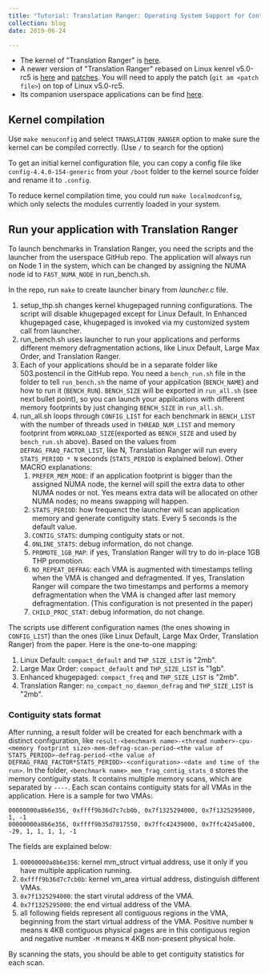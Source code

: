 ```yaml
---
title: "Tutorial: Translation Ranger: Operating System Support for Contiguity-Aware TLBs"
collection: blog
date: 2019-06-24

---
```


- The kernel of "Translation Ranger" is [here](https://github.com/ysarch-lab/translation_ranger_isca_2019).
- A newer version of "Translation Ranger" rebased on Linux kenrel v5.0-rc5 is [here](https://lwn.net/Articles/779979/) and [patches](https://patchwork.kernel.org/series/81075/mbox/). You will need to apply the patch (`git am <patch file>`) on top of Linux v5.0-rc5.
- Its companion userspace applications can be find [here](https://github.com/ysarch-lab/translation_ranger_userspace).



## Kernel compilation

Use `make menuconfig` and select `TRANSLATION_RANGER` option to make sure the kernel can be compiled correctly. (Use `/` to search for the option)

To get an initial kernel configuration file, you can copy a config file like `config-4.4.0-154-generic` from your `/boot` folder to the kernel source folder and rename it to `.config`.

To reduce kernel compilation time, you could run `make localmodconfig`, which only selects the modules currently loaded in your system.

## Run your application with Translation Ranger

To launch benchmarks in Translation Ranger, you need the scripts and the launcher from the userspace GitHub repo. The application will always run on Node 1 in the system, which can be changed by assigning the NUMA node id to `FAST_NUMA_NODE` in run_bench.sh.

In the repo, run `make` to create launcher binary from _launcher.c_ file.
1. setup_thp.sh changes kernel khugepaged running configurations. The script will disable khugepaged except for Linux Default. In Enhanced khugepaged case, khugepaged is invoked via my customized system call from launcher.
2. run_bench.sh uses launcher to run your applications and performs different memory defragmentation actions, like Linux Default, Large Max Order, and Translation Ranger.
3. Each of your applications should be in a separate folder like 503.postencil in the GitHub repo. You need a `bench_run.sh` file in the folder to tell `run_bench.sh` the name of your appilcation (`BENCH_NAME`) and how to run it (`BENCH_RUN`). `BENCH_SIZE` will be exported in `run_all.sh` (see next bullet point), so you can launch your appilcations with different memory footprints by just changing `BENCH_SIZE` in `run_all.sh`.
4. run_all.sh loops through `CONFIG_LIST` for each benchmark in `BENCH_LIST` with the number of threads used in `THREAD_NUM_LIST` and memory footprint from `WORKLOAD_SIZE`(exported as `BENCH_SIZE` and used by `bench_run.sh` above). Based on the values from `DEFRAG_FRAQ_FACTOR_LIST`, like N, Translation Ranger will run every `STATS_PERIOD * N` seconds (`STATS_PERIOD` is explained below). Other MACRO explanations:
    1. `PREFER_MEM_MODE`: if an application footprint is bigger than the assigned NUMA node, the kernel will spill the extra data to other NUMA nodes or not. Yes means extra data will be allocated on other NUMA nodes; no means swapping will happen.
    2. `STATS_PERIOD`: how frequenct the launcher will scan application memory and generate contiguity stats. Every 5 seconds is the default value.
    3. `CONTIG_STATS`: dumping contiguity stats or not.
    4. `ONLINE_STATS`: debug information, do not change.
    5. `PROMOTE_1GB_MAP`: if yes, Translation Ranger will try to do in-place 1GB THP promotion.
    6. `NO_REPEAT_DEFRAG`: each VMA is augmented with timestamps telling when the VMA is changed and defragmented. If yes, Translation Ranger will compare the two timestamps and performs a memory defragmentation when the VMA is changed after last memory defragmentation. (This configuration is not presented in the paper)
    7. `CHILD_PROC_STAT`: debug information, do not change.

The scripts use different configuration names (the ones showing in `CONFIG_LIST`) than the ones (like Linux Default, Large Max Order, Translation Ranger) from the paper. Here is the one-to-one mapping:

1. Linux Default: `compact_default` and `THP_SIZE_LIST` is "2mb".
2. Large Max Order: `compact_default` and `THP_SIZE_LIST` is "1gb".
3. Enhanced khugepaged: `compact_freq` and `THP_SIZE_LIST` is "2mb".
4. Translation Ranger: `no_compact_no_daemon_defrag` and `THP_SIZE_LIST` is "2mb".

### Contiguity stats format
After running, a result folder will be created for each benchmark with a distinct configuration, like `result-<benchmark name>-<thread number>-cpu-<memory footprint size>-mem-defrag-scan-period-<the value of STATS_PERIOD>-defrag-period-<the value of DEFRAG_FRAQ_FACTOR*STATS_PERIOD>-<configuration>-<date and time of the run>`. In the folder, `<benchmark name>_mem_frag_contig_stats_0` stores the memory contiguity stats. It contains multiple memory scans, which are separated by `----`. Each scan contains contiguity stats for all VMAs in the application. Here is a sample for two VMAs:
```
00000000a8b6e356, 0xffff9b36d7c7cb0b, 0x7f1325294000, 0x7f1325295000, 1, -1
00000000a8b6e356, 0xffff9b35d7817550, 0x7ffc42439000, 0x7ffc4245a000, -29, 1, 1, 1, 1, -1
```
The fields are explained below:

1. `00000000a8b6e356`: kernel mm_struct virtual address, use it only if you have multiple application running. 
2. `0xffff9b36d7c7cb0b`: kernel vm_area virtual address, distinguish different VMAs.
3. `0x7f1325294000`: the start virutal address of the VMA.
4. `0x7f1325295000`: the end virtual address of the VMA.
5. all following fields represent all contiguous regions in the VMA, beginning from the start virtual address of the VMA. Positive number `N` means `N` 4KB contiguous physical pages are in this contiguous region and negative number `-M` means `M` 4KB non-present physical hole.

By scanning the stats, you should be able to get contiguity statistics for each scan.
